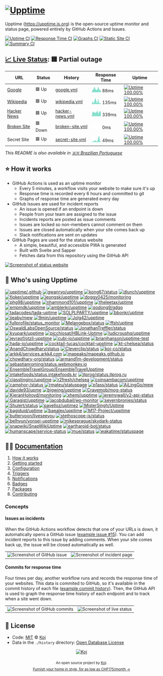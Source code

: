 # [![Upptime](https://raw.githubusercontent.com/upptime/upptime.js.org/master/static/img/logo.svg)](https://upptime.js.org)

<!--start: description-->

Upptime (https://upptime.js.org) is the open-source uptime monitor and status page, powered entirely by GitHub Actions and Issues.

<!--end: description-->

[![Uptime CI](https://github.com/koj-co/upptime/workflows/Uptime%20CI/badge.svg)](https://github.com/koj-co/upptime/actions?query=workflow%3A%22Uptime+CI%22)
[![Response Time CI](https://github.com/koj-co/upptime/workflows/Response%20Time%20CI/badge.svg)](https://github.com/koj-co/upptime/actions?query=workflow%3A%22Response+Time+CI%22)
[![Graphs CI](https://github.com/koj-co/upptime/workflows/Graphs%20CI/badge.svg)](https://github.com/koj-co/upptime/actions?query=workflow%3A%22Graphs+CI%22)
[![Static Site CI](https://github.com/koj-co/upptime/workflows/Static%20Site%20CI/badge.svg)](https://github.com/koj-co/upptime/actions?query=workflow%3A%22Static+Site+CI%22)
[![Summary CI](https://github.com/koj-co/upptime/workflows/Summary%20CI/badge.svg)](https://github.com/koj-co/upptime/actions?query=workflow%3A%22Summary+CI%22)

## [📈 Live Status](https://demo.upptime.js.org): <!--live status--> **🟨 Partial outage**

<!--start: status pages-->
<!-- This summary is generated by Upptime (https://github.com/upptime/upptime) -->
<!-- Do not edit this manually, your changes will be overwritten -->

| URL                                             | Status  | History                                                                                      | Response Time                                                                    | Uptime                                                                                                                                                                                                           |
| ----------------------------------------------- | ------- | -------------------------------------------------------------------------------------------- | -------------------------------------------------------------------------------- | ---------------------------------------------------------------------------------------------------------------------------------------------------------------------------------------------------------------- |
| [Google](https://www.google.com)                | 🟩 Up   | [google.yml](https://github.com/upptime/upptime/commits/master/history/google.yml)           | <img alt="Response time graph" src="./graphs/google.png" height="20"> 88ms       | [![Uptime 100.00%](https://img.shields.io/endpoint?url=https%3A%2F%2Fraw.githubusercontent.com%2Fupptime%2Fupptime%2Fmaster%2Fapi%2Fgoogle%2Fuptime.json)](https://demo.upptime.js.org/history/google)           |
| [Wikipedia](https://en.wikipedia.org)           | 🟩 Up   | [wikipedia.yml](https://github.com/upptime/upptime/commits/master/history/wikipedia.yml)     | <img alt="Response time graph" src="./graphs/wikipedia.png" height="20"> 135ms   | [![Uptime 100.00%](https://img.shields.io/endpoint?url=https%3A%2F%2Fraw.githubusercontent.com%2Fupptime%2Fupptime%2Fmaster%2Fapi%2Fwikipedia%2Fuptime.json)](https://demo.upptime.js.org/history/wikipedia)     |
| [Hacker News](https://news.ycombinator.com)     | 🟩 Up   | [hacker-news.yml](https://github.com/upptime/upptime/commits/master/history/hacker-news.yml) | <img alt="Response time graph" src="./graphs/hacker-news.png" height="20"> 339ms | [![Uptime 100.00%](https://img.shields.io/endpoint?url=https%3A%2F%2Fraw.githubusercontent.com%2Fupptime%2Fupptime%2Fmaster%2Fapi%2Fhacker-news%2Fuptime.json)](https://demo.upptime.js.org/history/hacker-news) |
| [Broken Site](https://thissitedoesnotexist.com) | 🟥 Down | [broken-site.yml](https://github.com/upptime/upptime/commits/master/history/broken-site.yml) | <img alt="Response time graph" src="./graphs/broken-site.png" height="20"> 0ms   | [![Uptime 100.00%](https://img.shields.io/endpoint?url=https%3A%2F%2Fraw.githubusercontent.com%2Fupptime%2Fupptime%2Fmaster%2Fapi%2Fbroken-site%2Fuptime.json)](https://demo.upptime.js.org/history/broken-site) |
| Secret Site                                     | 🟩 Up   | [secret-site.yml](https://github.com/upptime/upptime/commits/master/history/secret-site.yml) | <img alt="Response time graph" src="./graphs/secret-site.png" height="20"> 49ms  | [![Uptime 100.00%](https://img.shields.io/endpoint?url=https%3A%2F%2Fraw.githubusercontent.com%2Fupptime%2Fupptime%2Fmaster%2Fapi%2Fsecret-site%2Fuptime.json)](https://demo.upptime.js.org/history/secret-site) |

<!--end: status pages-->

<!--start: docs-->

_This README is also available in [🇧🇷 Brazilian Portuguese](./README.pt-br.md)_

## ⭐ How it works

- GitHub Actions is used as an uptime monitor
  - Every 5 minutes, a workflow visits your website to make sure it's up
  - Response time is recorded every 6 hours and committed to git
  - Graphs of response time are generated every day
- GitHub Issues are used for incident reports
  - An issue is opened if an endpoint is down
  - People from your team are assigned to the issue
  - Incidents reports are posted as issue comments
  - Issues are locked so non-members cannot comment on them
  - Issues are closed automatically when your site comes back up
  - Slack notifications are sent on updates
- GitHub Pages are used for the status website
  - A simple, beautiful, and accessible PWA is generated
  - Built with Svelte and Sapper
  - Fetches data from this repository using the GitHub API

[![Screenshot of status website](https://raw.githubusercontent.com/upptime/upptime.js.org/master/static/img/screenshot-status.png)](https://upptime.js.org)

## 💝 Who's using Upptime

<!-- start: readme-repos-list -->
<!-- This list is auto-generated using koj-co/readme-repos-list -->
<!-- Do not edit this list manually, your changes will be overwritten -->

[![upptime/.github](https://images.weserv.nl/?url=avatars0.githubusercontent.com%2Fu%2F72692977%3Fv%3D4&h=50&w=50&fit=cover&mask=circle&maxage=7d)](https://upptime.js.org)
[![gwanryo/upptime](https://images.weserv.nl/?url=avatars0.githubusercontent.com%2Fu%2F9062624%3Fv%3D4&h=50&w=50&fit=cover&mask=circle&maxage=7d)](https://status.jmm.kr)
[![kong67/status](https://images.weserv.nl/?url=avatars2.githubusercontent.com%2Fu%2F2015787%3Fv%3D4&h=50&w=50&fit=cover&mask=circle&maxage=7d)](https://upptime.github.io/upptime)
[![dlunch/upptime](https://images.weserv.nl/?url=avatars1.githubusercontent.com%2Fu%2F1371509%3Fv%3D4&h=50&w=50&fit=cover&mask=circle&maxage=7d)](https://upptime.dlunch.net/)
[![fjoker/upptime](https://images.weserv.nl/?url=avatars2.githubusercontent.com%2Fu%2F6489660%3Fv%3D4&h=50&w=50&fit=cover&mask=circle&maxage=7d)](https://demo.upptime.js.org)
[![jeongsk/upptime](https://images.weserv.nl/?url=avatars2.githubusercontent.com%2Fu%2F57607783%3Fv%3D4&h=50&w=50&fit=cover&mask=circle&maxage=7d)](https://demo.upptime.js.org)
[![doggy0425/monitoring](https://images.weserv.nl/?url=avatars2.githubusercontent.com%2Fu%2F72742954%3Fv%3D4&h=50&w=50&fit=cover&mask=circle&maxage=7d)](https://demo.upptime.js.org)
[![phg98/upptime](https://images.weserv.nl/?url=avatars1.githubusercontent.com%2Fu%2F12092302%3Fv%3D4&h=50&w=50&fit=cover&mask=circle&maxage=7d)](https://demo.upptime.js.org)
[![nhammond101/upptime](https://images.weserv.nl/?url=avatars3.githubusercontent.com%2Fu%2F456479%3Fv%3D4&h=50&w=50&fit=cover&mask=circle&maxage=7d)](https://status.happypengu.in)
[![theleetax/uptime](https://images.weserv.nl/?url=avatars0.githubusercontent.com%2Fu%2F61379531%3Fv%3D4&h=50&w=50&fit=cover&mask=circle&maxage=7d)](https://status.theleetax.com)
[![empmdk/upptime](https://images.weserv.nl/?url=avatars3.githubusercontent.com%2Fu%2F6612031%3Fv%3D4&h=50&w=50&fit=cover&mask=circle&maxage=7d)](https://status.wickedcpu.com)
[![amblerkr/upptime](https://images.weserv.nl/?url=avatars3.githubusercontent.com%2Fu%2F67187038%3Fv%3D4&h=50&w=50&fit=cover&mask=circle&maxage=7d)](https://status.ambler.kr)
[![godong9/gdgo](https://images.weserv.nl/?url=avatars0.githubusercontent.com%2Fu%2F1950670%3Fv%3D4&h=50&w=50&fit=cover&mask=circle&maxage=7d)](https://godong9.github.io/gdgo)
[![tadacodes/tada-uptime](https://images.weserv.nl/?url=avatars2.githubusercontent.com%2Fu%2F1444318%3Fv%3D4&h=50&w=50&fit=cover&mask=circle&maxage=7d)](https://tada.wtf)
[![SOLPLPARTY/upptime](https://images.weserv.nl/?url=avatars2.githubusercontent.com%2Fu%2F37937762%3Fv%3D4&h=50&w=50&fit=cover&mask=circle&maxage=7d)](https://status.solpl.party)
[![bbonkr/uptime](https://images.weserv.nl/?url=avatars0.githubusercontent.com%2Fu%2F3590545%3Fv%3D4&h=50&w=50&fit=cover&mask=circle&maxage=7d)](https://uptime.bbon.me)
[![jjeaby/mew](https://images.weserv.nl/?url=avatars1.githubusercontent.com%2Fu%2F32763196%3Fv%3D4&h=50&w=50&fit=cover&mask=circle&maxage=7d)](https://jjeaby.github.io/mew)
[![9min/upptime](https://images.weserv.nl/?url=avatars1.githubusercontent.com%2Fu%2F12682061%3Fv%3D4&h=50&w=50&fit=cover&mask=circle&maxage=7d)](https://9min.github.io/upptime)
[![Jolg42/upptime](https://images.weserv.nl/?url=avatars3.githubusercontent.com%2Fu%2F1328733%3Fv%3D4&h=50&w=50&fit=cover&mask=circle&maxage=7d)](https://jolg42.github.io/upptime)
[![fullprofile/status_monitor](https://images.weserv.nl/?url=avatars2.githubusercontent.com%2Fu%2F20567415%3Fv%3D4&h=50&w=50&fit=cover&mask=circle&maxage=7d)](https://status.waypath.io)
[![Melangebox/status](https://images.weserv.nl/?url=avatars2.githubusercontent.com%2Fu%2F74049849%3Fv%3D4&h=50&w=50&fit=cover&mask=circle&maxage=7d)](https://status.melangebox.com)
[![ffsh/uptime](https://images.weserv.nl/?url=avatars3.githubusercontent.com%2Fu%2F36672151%3Fv%3D4&h=50&w=50&fit=cover&mask=circle&maxage=7d)](https://status.freifunk-suedholstein.de)
[![OswaldLabsOpenSource/status](https://images.weserv.nl/?url=avatars3.githubusercontent.com%2Fu%2F21421587%3Fv%3D4&h=50&w=50&fit=cover&mask=circle&maxage=7d)](https://status.oswaldlabs.com)
[![JonathanTreffler/status](https://images.weserv.nl/?url=avatars1.githubusercontent.com%2Fu%2F28999431%3Fv%3D4&h=50&w=50&fit=cover&mask=circle&maxage=7d)](https://JonathanTreffler.github.io/status)
[![kyupark/upptime](https://images.weserv.nl/?url=avatars3.githubusercontent.com%2Fu%2F465309%3Fv%3D4&h=50&w=50&fit=cover&mask=circle&maxage=7d)](https://upptime.js.org)
[![picchiosat/HBLink-Uptime](https://images.weserv.nl/?url=avatars3.githubusercontent.com%2Fu%2F8112062%3Fv%3D4&h=50&w=50&fit=cover&mask=circle&maxage=7d)](https://uptime.hblink.it)
[![ludicroushq/upptime](https://images.weserv.nl/?url=avatars3.githubusercontent.com%2Fu%2F40924967%3Fv%3D4&h=50&w=50&fit=cover&mask=circle&maxage=7d)](https://uptime.ludicroushq.com)
[![jeyraof/otzil-upptime](https://images.weserv.nl/?url=avatars0.githubusercontent.com%2Fu%2F2032880%3Fv%3D4&h=50&w=50&fit=cover&mask=circle&maxage=7d)](https://status.otzil.com)
[![cubi-io/upptime](https://images.weserv.nl/?url=avatars0.githubusercontent.com%2Fu%2F73463162%3Fv%3D4&h=50&w=50&fit=cover&mask=circle&maxage=7d)](https://upptime.cubi.so)
[![brianjhanson/upptime-test](https://images.weserv.nl/?url=avatars0.githubusercontent.com%2Fu%2F1843073%3Fv%3D4&h=50&w=50&fit=cover&mask=circle&maxage=7d)](https://upptime.brianhanson.net)
[![hada-io/upptime](https://images.weserv.nl/?url=avatars0.githubusercontent.com%2Fu%2F63682122%3Fv%3D4&h=50&w=50&fit=cover&mask=circle&maxage=7d)](https://upptime.hada.io)
[![cocktail-lucas/cocktail-upptime](https://images.weserv.nl/?url=avatars1.githubusercontent.com%2Fu%2F68220332%3Fv%3D4&h=50&w=50&fit=cover&mask=circle&maxage=7d)](https://uptime.cocktailfunding.io)
[![kt-chelsea/status](https://images.weserv.nl/?url=avatars0.githubusercontent.com%2Fu%2F73645078%3Fv%3D4&h=50&w=50&fit=cover&mask=circle&maxage=7d)](https://kt-chelsea.github.io/status)
[![AnandChowdhary/status](https://images.weserv.nl/?url=avatars3.githubusercontent.com%2Fu%2F2841780%3Fv%3D4&h=50&w=50&fit=cover&mask=circle&maxage=7d)](https://anandchowdhary.github.io/status/)
[![Cleverclip/status](https://images.weserv.nl/?url=avatars1.githubusercontent.com%2Fu%2F60980904%3Fv%3D4&h=50&w=50&fit=cover&mask=circle&maxage=7d)](https://cleverclip.github.io/status/)
[![koj-co/status](https://images.weserv.nl/?url=avatars3.githubusercontent.com%2Fu%2F65495851%3Fv%3D4&h=50&w=50&fit=cover&mask=circle&maxage=7d)](https://status.koj.co)
[![arkk4/services.arkk4.com](https://images.weserv.nl/?url=avatars2.githubusercontent.com%2Fu%2F55327209%3Fv%3D4&h=50&w=50&fit=cover&mask=circle&maxage=7d)](https://services.arkk4.com)
[![mapeaks/mapeaks.github.io](https://images.weserv.nl/?url=avatars2.githubusercontent.com%2Fu%2F63757001%3Fv%3D4&h=50&w=50&fit=cover&mask=circle&maxage=7d)](https://mapeaks.github.io)
[![chowdhary-org/status](https://images.weserv.nl/?url=avatars0.githubusercontent.com%2Fu%2F68894094%3Fv%3D4&h=50&w=50&fit=cover&mask=circle&maxage=7d)](https://chowdhary-org.github.io/status/)
[![armand1m-development/status](https://images.weserv.nl/?url=avatars1.githubusercontent.com%2Fu%2F63721165%3Fv%3D4&h=50&w=50&fit=cover&mask=circle&maxage=7d)](https://status.armand1m.dev)
[![sebastianroming/status.webmonkey.io](https://images.weserv.nl/?url=avatars3.githubusercontent.com%2Fu%2F200112%3Fv%3D4&h=50&w=50&fit=cover&mask=circle&maxage=7d)](https://status.webmonkey.io)
[![EnsembleTravelGroup/EnsembleTravelUpptime](https://images.weserv.nl/?url=avatars1.githubusercontent.com%2Fu%2F6980232%3Fv%3D4&h=50&w=50&fit=cover&mask=circle&maxage=7d)](https://status.ensembletravel.com)
[![intakefoods/status.intakefoods.kr](https://images.weserv.nl/?url=avatars0.githubusercontent.com%2Fu%2F15935353%3Fv%3D4&h=50&w=50&fit=cover&mask=circle&maxage=7d)](https://status.intakefoods.kr)
[![jtprog/status.jtprog.ru](https://images.weserv.nl/?url=avatars1.githubusercontent.com%2Fu%2F8199112%3Fv%3D4&h=50&w=50&fit=cover&mask=circle&maxage=7d)](https://status.jtprog.ru)
[![classtinginc/upptime](https://images.weserv.nl/?url=avatars3.githubusercontent.com%2Fu%2F25532257%3Fv%3D4&h=50&w=50&fit=cover&mask=circle&maxage=7d)](https://upptime.classting.com)
[![r2fresh/chelsea](https://images.weserv.nl/?url=avatars2.githubusercontent.com%2Fu%2F329343%3Fv%3D4&h=50&w=50&fit=cover&mask=circle&maxage=7d)](https://r2fresh.github.io/chelsea)
[![coinsambacom/upptime](https://images.weserv.nl/?url=avatars2.githubusercontent.com%2Fu%2F69856662%3Fv%3D4&h=50&w=50&fit=cover&mask=circle&maxage=7d)](https://status.coinsamba.com)
[![camphor-/status](https://images.weserv.nl/?url=avatars3.githubusercontent.com%2Fu%2F6093973%3Fv%3D4&h=50&w=50&fit=cover&mask=circle&maxage=7d)](https://status.camph.net)
[![rmateu/statuspage](https://images.weserv.nl/?url=avatars2.githubusercontent.com%2Fu%2F879149%3Fv%3D4&h=50&w=50&fit=cover&mask=circle&maxage=7d)](https://status.mateu.me)
[![p1ass/status](https://images.weserv.nl/?url=avatars3.githubusercontent.com%2Fu%2F30015728%3Fv%3D4&h=50&w=50&fit=cover&mask=circle&maxage=7d)](https://status.p1ass.com)
[![AiLingGo/mew](https://images.weserv.nl/?url=avatars1.githubusercontent.com%2Fu%2F63590151%3Fv%3D4&h=50&w=50&fit=cover&mask=circle&maxage=7d)](https://AiLingGo.github.io/mew)
[![davide93/upme](https://images.weserv.nl/?url=avatars1.githubusercontent.com%2Fu%2F3228835%3Fv%3D4&h=50&w=50&fit=cover&mask=circle&maxage=7d)](https://davide93.github.io/upme)
[![bigwing/upptime](https://images.weserv.nl/?url=avatars3.githubusercontent.com%2Fu%2F13835088%3Fv%3D4&h=50&w=50&fit=cover&mask=circle&maxage=7d)](https://bigwing.github.io/upptime/)
[![Cravemob/mog-status](https://images.weserv.nl/?url=avatars0.githubusercontent.com%2Fu%2F3124637%3Fv%3D4&h=50&w=50&fit=cover&mask=circle&maxage=7d)](https://mog-status.elchronicle.io)
[![KieranHolroyd/monitoring](https://images.weserv.nl/?url=avatars1.githubusercontent.com%2Fu%2F25421864%3Fv%3D4&h=50&w=50&fit=cover&mask=circle&maxage=7d)](https://monitoring.kieran.dev)
[![xhemj/upptime](https://images.weserv.nl/?url=avatars1.githubusercontent.com%2Fu%2F55266496%3Fv%3D4&h=50&w=50&fit=cover&mask=circle&maxage=7d)](upptime.vercel.app)
[![jeremywall/v2-api-status](https://images.weserv.nl/?url=avatars0.githubusercontent.com%2Fu%2F1005490%3Fv%3D4&h=50&w=50&fit=cover&mask=circle&maxage=7d)](https://jeremywall.github.io/v2-api-status)
[![Garagist/upptime](https://images.weserv.nl/?url=avatars2.githubusercontent.com%2Fu%2F61826246%3Fv%3D4&h=50&w=50&fit=cover&mask=circle&maxage=7d)](https://Garagist.github.io/upptime)
[![jacobdubail/wo-monitor](https://images.weserv.nl/?url=avatars0.githubusercontent.com%2Fu%2F292745%3Fv%3D4&h=50&w=50&fit=cover&mask=circle&maxage=7d)](https://jacobdubail.github.io/wo-monitor)
[![severnbronies/status](https://images.weserv.nl/?url=avatars0.githubusercontent.com%2Fu%2F12883946%3Fv%3D4&h=50&w=50&fit=cover&mask=circle&maxage=7d)](https://severnbronies.github.io/status)
[![Shulert/status](https://images.weserv.nl/?url=avatars1.githubusercontent.com%2Fu%2F73318797%3Fv%3D4&h=50&w=50&fit=cover&mask=circle&maxage=7d)](https://status.shulert.com)
[![pavelloz/uptimez](https://images.weserv.nl/?url=avatars1.githubusercontent.com%2Fu%2F546845%3Fv%3D4&h=50&w=50&fit=cover&mask=circle&maxage=7d)](https://pavelloz.github.io/uptimez)
[![MisterSingh/Uptime](https://images.weserv.nl/?url=avatars0.githubusercontent.com%2Fu%2F44462019%3Fv%3D4&h=50&w=50&fit=cover&mask=circle&maxage=7d)](https://mistersingh.github.io/Uptime)
[![bagiduid/uptime](https://images.weserv.nl/?url=avatars2.githubusercontent.com%2Fu%2F72654797%3Fv%3D4&h=50&w=50&fit=cover&mask=circle&maxage=7d)](https://status.bagidu.id)
[![baealex/upptime](https://images.weserv.nl/?url=avatars1.githubusercontent.com%2Fu%2F35596687%3Fv%3D4&h=50&w=50&fit=cover&mask=circle&maxage=7d)](https://status.blex.me)
[![M17-Project/upptime](https://images.weserv.nl/?url=avatars3.githubusercontent.com%2Fu%2F70443931%3Fv%3D4&h=50&w=50&fit=cover&mask=circle&maxage=7d)](https://uptime.m17.link)
[![butteryoon/liveseeyou](https://images.weserv.nl/?url=avatars3.githubusercontent.com%2Fu%2F1392084%3Fv%3D4&h=50&w=50&fit=cover&mask=circle&maxage=7d)](https://butteryoon.github.io/liveseeyou)
[![stethoscope-js/status](https://images.weserv.nl/?url=avatars3.githubusercontent.com%2Fu%2F71249357%3Fv%3D4&h=50&w=50&fit=cover&mask=circle&maxage=7d)](https://stethoscope-js.github.io/status/)
[![belhyun/yonsei-upptime](https://images.weserv.nl/?url=avatars3.githubusercontent.com%2Fu%2F895026%3Fv%3D4&h=50&w=50&fit=cover&mask=circle&maxage=7d)](https://belhyun.github.io/yonsei-upptime)
[![mikesprague/skydark-status](https://images.weserv.nl/?url=avatars3.githubusercontent.com%2Fu%2F560705%3Fv%3D4&h=50&w=50&fit=cover&mask=circle&maxage=7d)](https://status.skydark.app/)
[![snapwiki/SnapWikiUptime](https://images.weserv.nl/?url=avatars0.githubusercontent.com%2Fu%2F66179893%3Fv%3D4&h=50&w=50&fit=cover&mask=circle&maxage=7d)](https://snapwiki.github.io/SnapWikiUptime)
[![eartharoid-bot/status](https://images.weserv.nl/?url=avatars3.githubusercontent.com%2Fu%2F73784129%3Fv%3D4&h=50&w=50&fit=cover&mask=circle&maxage=7d)](https://status.eartharoid.me)
[![humanscape/service-status](https://images.weserv.nl/?url=avatars0.githubusercontent.com%2Fu%2F38031863%3Fv%3D4&h=50&w=50&fit=cover&mask=circle&maxage=7d)](https://status.humanscape.io)
[![mue/status](https://images.weserv.nl/?url=avatars2.githubusercontent.com%2Fu%2F58658585%3Fv%3D4&h=50&w=50&fit=cover&mask=circle&maxage=7d)](https://status.muetab.com)
[![wakatime/statuspage](https://images.weserv.nl/?url=avatars1.githubusercontent.com%2Fu%2F4814844%3Fv%3D4&h=50&w=50&fit=cover&mask=circle&maxage=7d)](https://status.wakatime.com)

<!-- end: readme-repos-list -->

## 👩‍💻 [Documentation](https://upptime.js.org)

1. [How it works](https://upptime.js.org/docs)
1. [Getting started](https://upptime.js.org/docs/get-started)
1. [Configuration](https://upptime.js.org/docs/configuration)
1. [Triggers](https://upptime.js.org/docs/triggers)
1. [Notifications](https://upptime.js.org/docs/notifications)
1. [Badges](https://upptime.js.org/docs/badges)
1. [Packages](https://upptime.js.org/docs/packages)
1. [Contributing](https://upptime.js.org/docs/contributing)

### Concepts

#### Issues as incidents

When the GitHub Actions workflow detects that one of your URLs is down, it automatically opens a GitHub issue ([example issue #15](https://github.com/koj-co/upptime/issues/15)). You can add incident reports to this issue by adding comments. When your site comes back up, the issue will be closed automatically as well.

<table>
  <tr>
    <td>
      <img alt="Screenshot of GitHub issue" src="https://raw.githubusercontent.com/upptime/upptime.js.org/master/static/img/screenshot-issue.png">
    </td>
    <td>
      <img alt="Screenshot of incident page" src="https://raw.githubusercontent.com/upptime/upptime.js.org/master/static/img/screenshot-incident.png">
    </td>
  </tr>
</table>

#### Commits for response time

Four times per day, another workflow runs and records the response time of your websites. This data is commited to GitHub, so it's available in the commit history of each file ([example commit history](https://github.com/koj-co/upptime/commits/master/history/wikipedia.yml)). Then, the GitHub API is used to graph the response time history of each endpoint and to track when a site went down.

<table>
  <tr>
    <td>
      <img alt="Screenshot of GitHub commits" src="https://raw.githubusercontent.com/upptime/upptime.js.org/master/static/img/screenshot-history.png">
    </td>
    <td>
      <img alt="Screenshot of live status" src="https://raw.githubusercontent.com/upptime/upptime.js.org/master/static/img/screenshot-live-status.png">
    </td>
  </tr>
</table>
<!--end: docs-->

## 📄 License

- Code: [MIT](./LICENSE) © [Koj](https://koj.co)
- Data in the `./history` directory: [Open Database License](https://opendatacommons.org/licenses/odbl/1-0/)

<!--start: logo-->
<p align="center">
  <a href="https://koj.co">
    <img width="44" alt="Koj" src="https://kojcdn.com/v1598284251/website-v2/koj-github-footer_m089ze.svg">
  </a>
</p>
<p align="center">
  <sub>An open source project by <a href="https://koj.co">Koj</a>. <br> <a href="https://koj.co">Furnish your home in style, for as low as CHF175/month →</a></sub>
</p>
<!--end: logo-->
